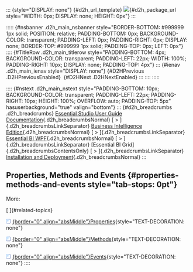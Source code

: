 ::: {style="DISPLAY: none"}
[](ms-xhelp:///?Id=d2h_url_template){#d2h_url_template} ![](!package_url!){#d2h_package_url style="WIDTH: 0px; DISPLAY: none; HEIGHT: 0px"}
:::

::::: {#nsbanner .d2h_main_nsbanner style="BORDER-BOTTOM: #999999 1px solid; POSITION: relative; PADDING-BOTTOM: 0px; BACKGROUND-COLOR: transparent; PADDING-LEFT: 0px; PADDING-RIGHT: 0px; DISPLAY: none; BORDER-TOP: #999999 1px solid; PADDING-TOP: 0px; LEFT: 0px"}
:::: {#TitleRow .d2h_main_titlerow style="PADDING-BOTTOM: 4px; BACKGROUND-COLOR: transparent; PADDING-LEFT: 22px; WIDTH: 100%; PADDING-RIGHT: 10px; DISPLAY: none; PADDING-TOP: 4px"}
::: {#ienav .d2h_main_ienav style="DISPLAY: none"}
[](ms-xhelp:///?Id=ac8b56ee-66de-4c30-a5c9-39b771d29f22){#D2HPrevious .D2HPreviousEnabled}  [](ms-xhelp:///?Id=b6b4c268-12f8-495f-aedf-d785f18ea6e9){#D2HNext .D2HNextEnabled}
:::
::::
:::::

:::: {#nstext .d2h_main_nstext style="PADDING-BOTTOM: 10px; BACKGROUND-COLOR: transparent; PADDING-LEFT: 22px; PADDING-RIGHT: 10px; HEIGHT: 100%; OVERFLOW: auto; PADDING-TOP: 5px" hasuserbackground="true" valign="bottom"}
::: {#d2h_breadcrumbs .d2h_breadcrumbs}
[Essential Studio User Guide Documentation](ms-xhelp:///?Id=12457748-09e3-4d74-a240-8e049cedf030){.d2h_breadcrumbsNormal} [ \> ]{.d2h_breadcrumbsLinkSeparator} [Business Intelligence Edition](ms-xhelp:///?Id=fdf33dd8-62b2-47b9-ad7b-fc50e590bca5){.d2h_breadcrumbsNormal} [ \> ]{.d2h_breadcrumbsLinkSeparator} [Essential BI WPF](ms-xhelp:///?Id=41e3d586-d922-4a01-8272-679fe4ae7343){.d2h_breadcrumbsNormal} [ \> ]{.d2h_breadcrumbsLinkSeparator} [Essential BI Grid]{.d2h_breadcrumbsContentsOnly} [ \> ]{.d2h_breadcrumbsLinkSeparator} [Installation and Deployment](ms-xhelp:///?Id=267788d8-b80b-4395-82c5-3140e58dcadb){.d2h_breadcrumbsNormal}
:::

## Properties, Methods and Events {#properties-methods-and-events style="tab-stops: 0pt"}

More:

[ ]{#related-topics}

[![](button.gif){border="0" align="absMiddle"}Properties](ms-xhelp:///?Id=b6b4c268-12f8-495f-aedf-d785f18ea6e9){style="TEXT-DECORATION: none"}

[![](button.gif){border="0" align="absMiddle"}Methods](ms-xhelp:///?Id=36e11f51-c014-41e2-bfa9-b7522b801739){style="TEXT-DECORATION: none"}

[![](button.gif){border="0" align="absMiddle"}Events](ms-xhelp:///?Id=12efbadd-2775-4999-9331-c82e97a11703){style="TEXT-DECORATION: none"}
::::
